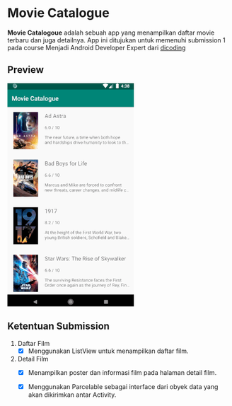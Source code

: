 # Movie Catalogue
__Movie Catalogoue__ adalah sebuah app yang menampilkan daftar movie terbaru dan juga detailnya. App ini ditujukan untuk memenuhi submission 1 pada course Menjadi Android Developer Expert dari [dicoding](https://dicoding.com)


## Preview
![Preview App](./screenshots/preview.gif)

## Ketentuan Submission
1. Daftar Film
   - [x] Menggunakan ListView untuk menampilkan daftar film.
2. Detail Film
	 - [x] Menampilkan poster dan informasi film pada halaman detail film.
	 - [x] Menggunakan Parcelable sebagai interface dari obyek data yang akan dikirimkan antar Activity.

